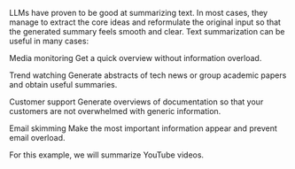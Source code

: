 LLMs have proven to be good at summarizing text. In most cases, they manage to extract the core ideas and reformulate the original input so that the generated summary feels smooth and clear. Text summarization can be useful in many cases:

Media monitoring
Get a quick overview without information overload.

Trend watching
Generate abstracts of tech news or group academic papers and obtain useful summaries.

Customer support
Generate overviews of documentation so that your customers are not overwhelmed with generic information.

Email skimming
Make the most important information appear and prevent email overload.

For this example, we will summarize YouTube videos.
